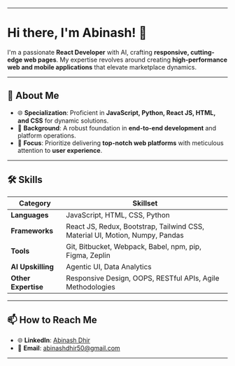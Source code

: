 
---

# **Hi there, I'm Abinash!** 👋  

I'm a passionate **React Developer** with AI, crafting **responsive, cutting-edge web pages**. My expertise revolves around creating **high-performance web and mobile applications** that elevate marketplace dynamics.  

---

## **🚀 About Me**

- 🌐 **Specialization**: Proficient in **JavaScript, Python, React JS, HTML, and CSS** for dynamic solutions.  
- 💼 **Background**: A robust foundation in **end-to-end development** and platform operations.  
- 🎨 **Focus**: Prioritize delivering **top-notch web platforms** with meticulous attention to **user experience**.  

---

## **🛠️ Skills**

| **Category**         | **Skillset**                                                                 |
|-----------------------|-----------------------------------------------------------------------------|
| **Languages**         | JavaScript, HTML, CSS, Python                                              |
| **Frameworks**        | React JS, Redux, Bootstrap, Tailwind CSS, Material UI, Motion, Numpy, Pandas |
| **Tools**             | Git, Bitbucket, Webpack, Babel, npm, pip, Figma, Zeplin                   |
| **AI Upskilling**     | Agentic UI, Data Analytics                                                |
| **Other Expertise**   | Responsive Design, OOPS, RESTful APIs, Agile Methodologies               |

---

## **📫 How to Reach Me**  

- 🌐 **LinkedIn**: [Abinash Dhir](https://www.linkedin.com/in/abinashdhir)  
- 📧 **Email**: abinashdhir50@gmail.com  

---
